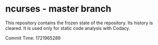 # ncurses - master branch

This repository contains the frozen state of the repository.
Its history is cleared. It is used only for static code
analysis with Codacy.

Commit Time: 1721965289